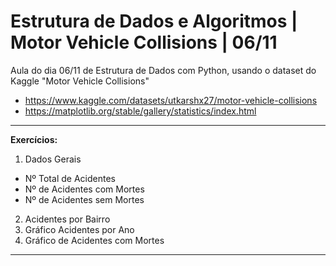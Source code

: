 # Estrutura de Dados e Algoritmos | Motor Vehicle Collisions | 06/11
Aula do dia 06/11 de Estrutura de Dados com Python, usando o dataset do Kaggle "Motor Vehicle Collisions"

+ https://www.kaggle.com/datasets/utkarshx27/motor-vehicle-collisions
+ https://matplotlib.org/stable/gallery/statistics/index.html

****

**Exercícios:** 

1. Dados Gerais
  - Nº Total de Acidentes
  - Nº de Acidentes com Mortes
  - Nº de Acidentes sem Mortes
2. Acidentes por Bairro
3. Gráfico Acidentes por Ano
4. Gráfico de Acidentes com Mortes 

****
